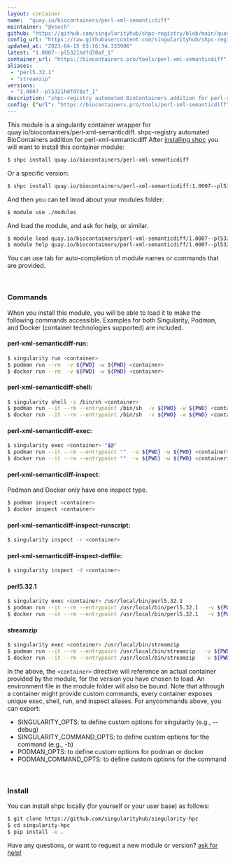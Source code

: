 ```yaml
---
layout: container
name:  "quay.io/biocontainers/perl-xml-semanticdiff"
maintainer: "@vsoch"
github: "https://github.com/singularityhub/shpc-registry/blob/main/quay.io/biocontainers/perl-xml-semanticdiff/container.yaml"
config_url: "https://raw.githubusercontent.com/singularityhub/shpc-registry/main/quay.io/biocontainers/perl-xml-semanticdiff/container.yaml"
updated_at: "2023-04-15 03:16:34.333906"
latest: "1.0007--pl5321hdfd78af_1"
container_url: "https://biocontainers.pro/tools/perl-xml-semanticdiff"
aliases:
 - "perl5.32.1"
 - "streamzip"
versions:
 - "1.0007--pl5321hdfd78af_1"
description: "shpc-registry automated BioContainers addition for perl-xml-semanticdiff"
config: {"url": "https://biocontainers.pro/tools/perl-xml-semanticdiff", "maintainer": "@vsoch", "description": "shpc-registry automated BioContainers addition for perl-xml-semanticdiff", "latest": {"1.0007--pl5321hdfd78af_1": "sha256:dc5d6548e64002320e3bddeed1e12840958d268f73f3f54c8e910b206039a3d4"}, "tags": {"1.0007--pl5321hdfd78af_1": "sha256:dc5d6548e64002320e3bddeed1e12840958d268f73f3f54c8e910b206039a3d4"}, "docker": "quay.io/biocontainers/perl-xml-semanticdiff", "aliases": {"perl5.32.1": "/usr/local/bin/perl5.32.1", "streamzip": "/usr/local/bin/streamzip"}}
---
```


This module is a singularity container wrapper for quay.io/biocontainers/perl-xml-semanticdiff.
shpc-registry automated BioContainers addition for perl-xml-semanticdiff
After [installing shpc](#install) you will want to install this container module:


```bash
$ shpc install quay.io/biocontainers/perl-xml-semanticdiff
```

Or a specific version:

```bash
$ shpc install quay.io/biocontainers/perl-xml-semanticdiff:1.0007--pl5321hdfd78af_1
```

And then you can tell lmod about your modules folder:

```bash
$ module use ./modules
```

And load the module, and ask for help, or similar.

```bash
$ module load quay.io/biocontainers/perl-xml-semanticdiff/1.0007--pl5321hdfd78af_1
$ module help quay.io/biocontainers/perl-xml-semanticdiff/1.0007--pl5321hdfd78af_1
```

You can use tab for auto-completion of module names or commands that are provided.

<br>

### Commands

When you install this module, you will be able to load it to make the following commands accessible.
Examples for both Singularity, Podman, and Docker (container technologies supported) are included.

#### perl-xml-semanticdiff-run:

```bash
$ singularity run <container>
$ podman run --rm  -v ${PWD} -w ${PWD} <container>
$ docker run --rm  -v ${PWD} -w ${PWD} <container>
```

#### perl-xml-semanticdiff-shell:

```bash
$ singularity shell -s /bin/sh <container>
$ podman run --it --rm --entrypoint /bin/sh  -v ${PWD} -w ${PWD} <container>
$ docker run --it --rm --entrypoint /bin/sh  -v ${PWD} -w ${PWD} <container>
```

#### perl-xml-semanticdiff-exec:

```bash
$ singularity exec <container> "$@"
$ podman run --it --rm --entrypoint ""  -v ${PWD} -w ${PWD} <container> "$@"
$ docker run --it --rm --entrypoint ""  -v ${PWD} -w ${PWD} <container> "$@"
```

#### perl-xml-semanticdiff-inspect:

Podman and Docker only have one inspect type.

```bash
$ podman inspect <container>
$ docker inspect <container>
```

#### perl-xml-semanticdiff-inspect-runscript:

```bash
$ singularity inspect -r <container>
```

#### perl-xml-semanticdiff-inspect-deffile:

```bash
$ singularity inspect -d <container>
```


#### perl5.32.1

```bash
$ singularity exec <container> /usr/local/bin/perl5.32.1
$ podman run --it --rm --entrypoint /usr/local/bin/perl5.32.1   -v ${PWD} -w ${PWD} <container> -c " $@"
$ docker run --it --rm --entrypoint /usr/local/bin/perl5.32.1   -v ${PWD} -w ${PWD} <container> -c " $@"
```


#### streamzip

```bash
$ singularity exec <container> /usr/local/bin/streamzip
$ podman run --it --rm --entrypoint /usr/local/bin/streamzip   -v ${PWD} -w ${PWD} <container> -c " $@"
$ docker run --it --rm --entrypoint /usr/local/bin/streamzip   -v ${PWD} -w ${PWD} <container> -c " $@"
```



In the above, the `<container>` directive will reference an actual container provided
by the module, for the version you have chosen to load. An environment file in the
module folder will also be bound. Note that although a container
might provide custom commands, every container exposes unique exec, shell, run, and
inspect aliases. For anycommands above, you can export:

 - SINGULARITY_OPTS: to define custom options for singularity (e.g., --debug)
 - SINGULARITY_COMMAND_OPTS: to define custom options for the command (e.g., -b)
 - PODMAN_OPTS: to define custom options for podman or docker
 - PODMAN_COMMAND_OPTS: to define custom options for the command

<br>

### Install

You can install shpc locally (for yourself or your user base) as follows:

```bash
$ git clone https://github.com/singularityhub/singularity-hpc
$ cd singularity-hpc
$ pip install -e .
```

Have any questions, or want to request a new module or version? [ask for help!](https://github.com/singularityhub/singularity-hpc/issues)
